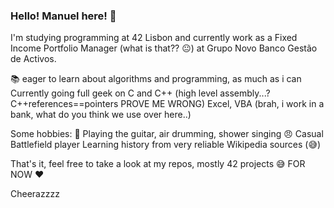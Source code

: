### Hello! Manuel here! 👋

  I'm studying programming at 42 Lisbon and currently work as a Fixed Income Portfolio Manager (what is that?? :neutral_face:) at Grupo Novo Banco Gestão de Activos.

  :books: eager to learn about algorithms and programming, as much as i can
      Currently going full geek on C and C++ (high level assembly...? C++references==pointers PROVE ME WRONG)
      Excel, VBA (brah, i work in a bank, what do you think we use over here..)
      
  Some hobbies:
    :guitar: Playing the guitar, air drumming, shower singing
    :angry: Casual Battlefield player
    Learning history from very reliable Wikipedia sources (:sweat_smile:)

That's it, feel free to take a look at my repos, mostly 42 projects :sweat_smile: FOR NOW :heart:

Cheerazzzz
